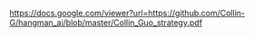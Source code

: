 https://docs.google.com/viewer?url=https://github.com/Collin-G/hangman_ai/blob/master/Collin_Guo_strategy.pdf
